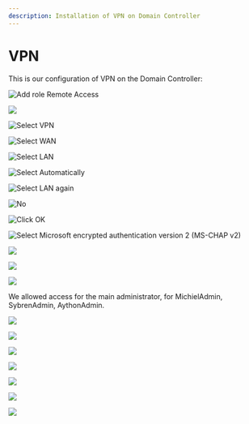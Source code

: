 ```yaml
---
description: Installation of VPN on Domain Controller
---
```


# VPN

This is our configuration of VPN on the Domain Controller:

![Add role Remote Access](../.gitbook/assets/1%20%281%29.PNG)

![](../.gitbook/assets/2.PNG)

![Select VPN](../.gitbook/assets/3%20%282%29.PNG)

![Select WAN](../.gitbook/assets/4%20%282%29.PNG)

![Select LAN](../.gitbook/assets/5.PNG)

![Select Automatically](../.gitbook/assets/6%20%281%29.PNG)

![Select LAN again](../.gitbook/assets/7%20%281%29.PNG)

![No](../.gitbook/assets/8%20%281%29.PNG)

![Click OK](../.gitbook/assets/9%20%282%29.PNG)

![Select Microsoft encrypted authentication version 2 \(MS-CHAP v2\)](../.gitbook/assets/10%20%281%29.PNG)

![](../.gitbook/assets/11.PNG)

![](../.gitbook/assets/12.PNG)

![](../.gitbook/assets/13.PNG)

  
We allowed access for the main administrator, for MichielAdmin, SybrenAdmin, AythonAdmin.

![](../.gitbook/assets/14.PNG)

![](../.gitbook/assets/15.PNG)

![](../.gitbook/assets/16.PNG)

![](../.gitbook/assets/17.PNG)

![](../.gitbook/assets/18.PNG)

![](../.gitbook/assets/20.PNG)

![](../.gitbook/assets/untitled.png)



